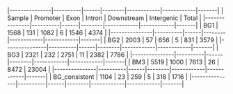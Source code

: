 |---------------|----------|------|--------|------------|------------|-------|
| Sample        | Promoter | Exon | Intron | Downstream | Intergenic | Total |
|---------------|----------|------|--------|------------|------------|-------|
| BG1           |     1568 |  131 |   1082 |          6 |       1546 |  4374 |
|---------------|----------|------|--------|------------|------------|-------|
| BG2           |     2003 |   57 |    656 |          5 |        831 |  3579 |
|---------------|----------|------|--------|------------|------------|-------|
| BG3           |     2321 |  232 |   2751 |         11 |       2382 |  7786 |
|---------------|----------|------|--------|------------|------------|-------|
| BM3           |     5519 | 1000 |   7613 |         26 |       8472 | 23004 |
|---------------|----------|------|--------|------------|------------|-------|
| BG_consistent |     1104 |   23 |    259 |          5 |        318 |  1716 |
|---------------|----------|------|--------|------------|------------|-------|
